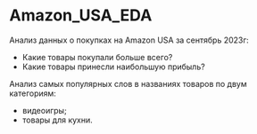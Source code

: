 # Amazon_USA_EDA
Анализ данных о покупках на Amazon USA за сентябрь 2023г:
 - Какие товары покупали больше всего?
 - Какие товары принесли наибольшую прибыль?

Анализ самых популярных слов в названиях товаров по двум категориям:
 - видеоигры;
 - товары для кухни.

